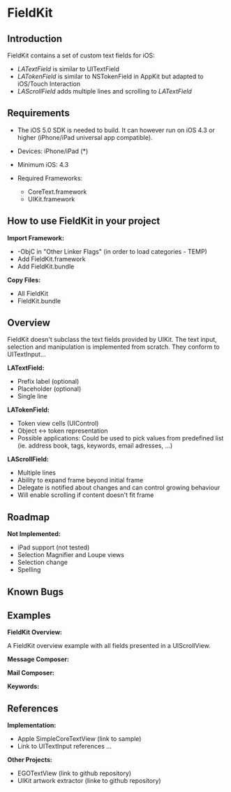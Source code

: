FieldKit
========

Introduction
------------

FieldKit contains a set of custom text fields for iOS:

* *LATextField* is similar to UITextField
* *LATokenField* is similar to NSTokenField in AppKit but adapted to iOS/Touch Interaction
* *LAScrollField* adds multiple lines and scrolling to *LATextField*

Requirements
-------------

* The iOS 5.0 SDK is needed to build. It can however run on iOS 4.3 or higher (iPhone/iPad universal app compatible).

* Devices: iPhone/iPad (*)
* Minimum iOS: 4.3
* Required Frameworks:
   * CoreText.framework
   * UIKit.framework

How to use FieldKit in your project
-----------------------------------

__Import Framework:__

* -ObjC in "Other Linker Flags" (in order to load categories - TEMP)
* Add FieldKit.framework
* Add FieldKit.bundle

__Copy Files:__

* All FieldKit
* FieldKit.bundle

Overview
--------

FieldKit doesn't subclass the text fields provided by UIKit. The text input, selection and manipulation is implemented from scratch. They conform to UITextInput...

__LATextField:__

* Prefix label (optional)
* Placeholder (optional)
* Single line

__LATokenField:__

* Token view cells (UIControl)
* Object <-> token representation
* Possible applications: Could be used to pick values from predefined list (ie. address book, tags, keywords, email adresses, ...)

__LAScrollField:__

* Multiple lines
* Ability to expand frame beyond initial frame
* Delegate is notified about changes and can control growing behaviour
* Will enable scrolling if content doesn't fit frame

Roadmap
-------

__Not Implemented:__

* iPad support (not tested)
* Selection Magnifier and Loupe views
* Selection change
* Spelling

Known Bugs
----------

Examples
--------

__FieldKit Overview:__

A FieldKit overview example with all fields presented in a UIScrollView.

__Message Composer:__

__Mail Composer:__

__Keywords:__

References
----------

__Implementation:__

* Apple SimpleCoreTextView (link to sample)
* Link to UITextInput references ...

__Other Projects:__

* EGOTextView (link to github repository)
* UIKit artwork extractor (linke to github repository)